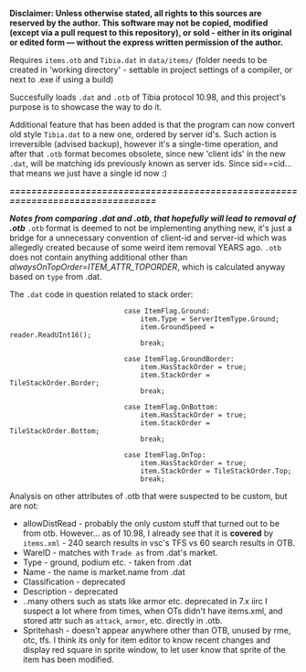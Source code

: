 **Disclaimer: Unless otherwise stated, all rights to this sources are reserved by the author. This software may not be copied, modified (except via a pull request to this repository), or sold - either in its original or edited form — without the express written permission of the author.**

Requires ``items.otb`` and ``Tibia.dat`` in ``data/items/`` (folder needs to be created in 'working directory' - settable in project settings of a compiler, or next to .exe if using a build)

Succesfully loads ``.dat`` and ``.otb`` of Tibia protocol 10.98, and this project's purpose is to showcase the way to do it.

Additional feature that has been added is that the program can now convert old style ``Tibia.dat`` to a new one, ordered by server id's. Such action is irreversible (advised backup),
however it's a single-time operation, and after that `.otb` format becomes obsolete, since new 'client ids' in the new `.dat`, will be matching ids previously known as server ids.
Since sid==cid... that means we just have a single id now :)


***================================================================================***

***Notes from comparing .dat and .otb, that hopefully will lead to removal of .otb***
`.otb` format is deemed to not be implementing anything new, it's just a bridge for a unnecessary convention of client-id and server-id which was allegedly created because of some weird
item removal YEARS ago. `.otb` does not contain anything additional other than *alwaysOnTopOrder=ITEM_ATTR_TOPORDER*, which is calculated anyway based on `type` from .dat.

The `.dat` code in question related to stack order:
```
                            case ItemFlag.Ground:
                                item.Type = ServerItemType.Ground;
                                item.GroundSpeed = reader.ReadUInt16();
                                break;

                            case ItemFlag.GroundBorder:
                                item.HasStackOrder = true;
                                item.StackOrder = TileStackOrder.Border;
                                break;

                            case ItemFlag.OnBottom:
                                item.HasStackOrder = true;
                                item.StackOrder = TileStackOrder.Bottom;
                                break;

                            case ItemFlag.OnTop:
                                item.HasStackOrder = true;
                                item.StackOrder = TileStackOrder.Top;
                                break;
```

Analysis on other attributes of .otb that were suspected to be custom, but are not:
- allowDistRead - probably the only custom stuff that turned out to be from otb. However... as of 10.98, I already see that
  it is **covered** by ``items.xml`` - 240 search results in vsc's TFS vs 60 search results in OTB.
- WareID - matches with `Trade as` from .dat's market.
- Type - ground, podium etc. - taken from .dat
- Name - the name is market.name from .dat
- Classification - deprecated
- Description - deprecated
- ..many others such as stats like armor etc. deprecated in 7.x iirc
I suspect a lot where from times, when OTs didn't have items.xml, and stored attr such as `attack`, `armor`, etc. directly in .otb.
- Spritehash - doesn't appear anywhere other than OTB, unused by rme, otc, tfs.
I think its only for item editor to know recent changes and display red square in sprite window, to let user know that sprite of the item has been modified.
